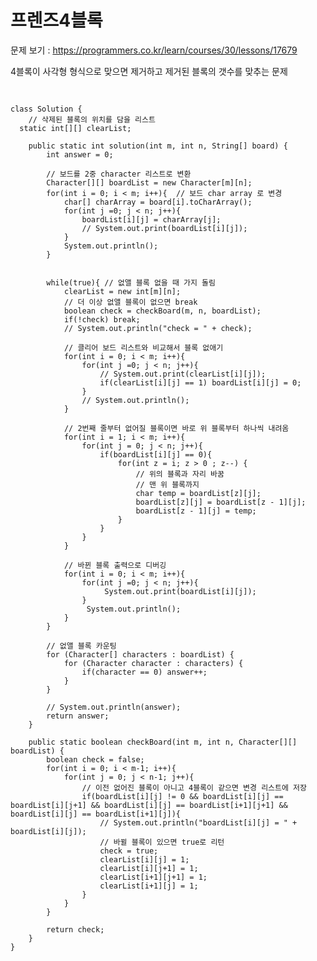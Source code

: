 # 프렌즈4블록

문제 보기 : <https://programmers.co.kr/learn/courses/30/lessons/17679>

4블록이 사각형 형식으로 맞으면 제거하고 제거된 블록의 갯수를 맞추는 문제

<pre> <code>

class Solution {
    // 삭제된 블록의 위치를 담을 리스트
  static int[][] clearList;

    public static int solution(int m, int n, String[] board) {
        int answer = 0;

        // 보드를 2중 character 리스트로 변환
        Character[][] boardList = new Character[m][n];
        for(int i = 0; i < m; i++){  // 보드 char array 로 변경
            char[] charArray = board[i].toCharArray();
            for(int j =0; j < n; j++){
                boardList[i][j] = charArray[j];
                // System.out.print(boardList[i][j]);
            }
            System.out.println();
        }


        while(true){ // 없앨 블록 없을 때 가지 돌림
            clearList = new int[m][n];
            // 더 이상 없앨 블록이 없으면 break
            boolean check = checkBoard(m, n, boardList);
            if(!check) break;
            // System.out.println("check = " + check);

            // 클리어 보드 리스트와 비교해서 블록 없애기
            for(int i = 0; i < m; i++){
                for(int j =0; j < n; j++){
                    // System.out.print(clearList[i][j]);
                    if(clearList[i][j] == 1) boardList[i][j] = 0;
                }
                // System.out.println();
            }

            // 2번째 줄부터 없어질 블록이면 바로 위 블록부터 하나씩 내려옴
            for(int i = 1; i < m; i++){
                for(int j = 0; j < n; j++){
                    if(boardList[i][j] == 0){
                        for(int z = i; z > 0 ; z--) {
                            // 위의 블록과 자리 바꿈
                            // 맨 위 블록까지
                            char temp = boardList[z][j];
                            boardList[z][j] = boardList[z - 1][j];
                            boardList[z - 1][j] = temp;
                        }
                    }
                }
            }

            // 바뀐 블록 출력으로 디버깅
            for(int i = 0; i < m; i++){
                for(int j =0; j < n; j++){
                     System.out.print(boardList[i][j]);
                }
                 System.out.println();
            }
        }

        // 없앨 블록 카운팅
        for (Character[] characters : boardList) {
            for (Character character : characters) {
                if(character == 0) answer++;
            }
        }

        // System.out.println(answer);
        return answer;
    }

    public static boolean checkBoard(int m, int n, Character[][] boardList) {
        boolean check = false;
        for(int i = 0; i < m-1; i++){
            for(int j = 0; j < n-1; j++){
                // 이전 없어진 블록이 아니고 4블록이 같으면 변경 리스트에 저장
                if(boardList[i][j] != 0 && boardList[i][j] == boardList[i][j+1] && boardList[i][j] == boardList[i+1][j+1] && boardList[i][j] == boardList[i+1][j]){
                    // System.out.println("boardList[i][j] = " + boardList[i][j]);
                    // 바뀔 블록이 있으면 true로 리턴
                    check = true;
                    clearList[i][j] = 1;
                    clearList[i][j+1] = 1;
                    clearList[i+1][j+1] = 1;
                    clearList[i+1][j] = 1;
                }
            }
        }

        return check;
    }
}

</code> </pre>